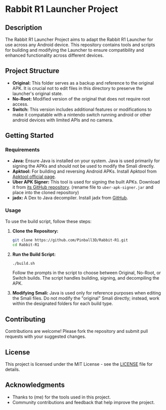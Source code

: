 # Rabbit R1 Launcher Project

## Description
The Rabbit R1 Launcher Project aims to adapt the Rabbit R1 Launcher for use across any Android device. This repository contains tools and scripts for building and modifying the Launcher to ensure compatibility and enhanced functionality across different devices.

## Project Structure
- **Original:** This folder serves as a backup and reference to the original APK. It is crucial not to edit files in this directory to preserve the launcher's original state.
- **No-Root:** Modified version of the original that does not require root access.
- **Switch:** This version includes additional features or modifications to make it compatable with a nintendo switch running android or other android devices with limited APIs and no camera.

## Getting Started

### Requirements
- **Java:** Ensure Java is installed on your system. Java is used primarily for signing the APKs and should not be used to modify the Smali directly.
- **Apktool:** For building and reversing Android APKs. Install Apktool from [Apktool official page](https://ibotpeaches.github.io/Apktool/install/).
- **Uber APK Signer:** This tool is used for signing the built APKs. Download it from [its GitHub repository](https://github.com/patrickfav/uber-apk-signer). (rename file to ```uber-apk-signer.jar``` and place into the cloned repository)
- **jadx:** A Dex to Java decompiler. Install jadx from [GitHub](https://github.com/skylot/jadx).

### Usage
To use the build script, follow these steps:

1. **Clone the Repository:**
   ```bash
   git clone https://github.com/Pinball3D/Rabbit-R1.git
   cd Rabbit-R1
   ```

2. **Run the Build Script:**
   ```bash
   ./build.sh
   ```
   Follow the prompts in the script to choose between Original, No-Root, or Switch builds. The script handles building, signing, and decompiling the APK.

3. **Modifying Smali:**
   Java is used only for reference purposes when editing the Smali files. Do not modify the "original" Smali directly; instead, work within the designated folders for each build type.

## Contributing
Contributions are welcome! Please fork the repository and submit pull requests with your suggested changes.

## License
This project is licensed under the MIT License - see the [LICENSE](LICENSE) file for details.

## Acknowledgments
- Thanks to (me) for the tools used in this project.
- Community contributions and feedback that help improve the project.
